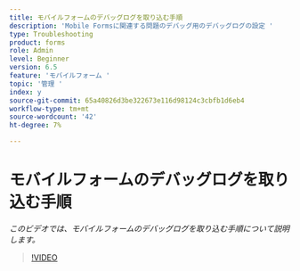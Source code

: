 ```yaml
---
title: モバイルフォームのデバッグログを取り込む手順
description: 'Mobile Formsに関連する問題のデバッグ用のデバッグログの設定 '
type: Troubleshooting
product: forms
role: Admin
level: Beginner
version: 6.5
feature: 'モバイルフォーム '
topic: '管理 '
index: y
source-git-commit: 65a40826d3be322673e116d98124c3cbfb1d6eb4
workflow-type: tm+mt
source-wordcount: '42'
ht-degree: 7%

---
```



# モバイルフォームのデバッグログを取り込む手順

*このビデオでは、モバイルフォームのデバッグログを取り込む手順について説明します。*

>[!VIDEO](https://video.tv.adobe.com/v/335516?quality=9&learn=on)
